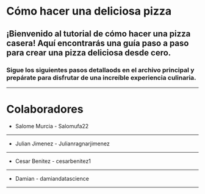 # Cómo hacer una deliciosa pizza




## ¡Bienvenido al tutorial de cómo hacer una pizza casera! Aquí encontrarás una guía paso a paso para crear una pizza deliciosa desde cero.


### Sigue los siguientes pasos detallaods en el archivo principal y prepárate para disfrutar de una increíble experiencia culinaria.

---






# Colaboradores

- Salome Murcia - Salomufa22
---

- Julian Jimenez - Julianragnarjimenez
---

- Cesar Benitez - cesarbenitez1
---

- Damian - damiandatascience
---
  

